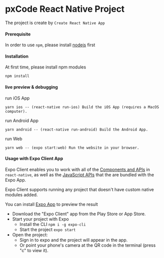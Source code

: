 
# pxCode React Native Project

The project is create by `Create React Native App`

#### Prerequisite

In order to use `npm`, please install [nodejs](https://nodejs.org/en/download/) first


#### Installation

At first time, please install npm modules 

```
npm install
```
#### live preview & debugging

run iOS App

```
yarn ios -- (react-native run-ios) Build the iOS App (requires a MacOS computer).
```

run Android App
```
yarn android -- (react-native run-android) Build the Android App.
```

run Web
```
yarn web -- (expo start:web) Run the website in your browser.
```



#### Usage with Expo Client App

Expo Client enables you to work with all of the [Components and APIs](https://facebook.github.io/react-native/docs/getting-started) in `react-native`, as well as the [JavaScript APIs](https://docs.expo.io/versions/latest) that the are bundled with the Expo App.

Expo Client supports running any project that doesn't have custom native modules added.

You can install [Expo App](https://expo.io/tools) to preview the result

- Download the "Expo Client" app from the Play Store or App Store.
- Start your project with Expo
  - Install the CLI `npm i -g expo-cli`
  - Start the project `expo start`
- Open the project:
  - Sign in to expo and the project will appear in the app.
  - Or point your phone's camera at the QR code in the terminal (press "c" to view it).





